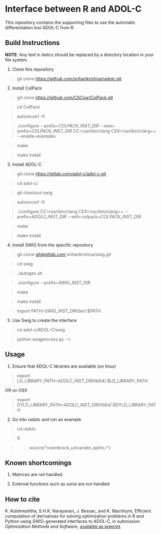 # Interface between R and ADOL-C 
This repository contains the supporting files to use the automatic differentiation tool ADOL-C from R. 

## Build Instructions
**NOTE**: Any text in *italics* should be replaced by a directory location in your file system. 

1. Clone this repository
> git clone https://github.com/sriharikrishna/radolc.git 

2. Install ColPack
>git clone https://github.com/CSCsw/ColPack.git

>cd ColPack

>autoreconf -fi

>./configure --prefix=*COLPACK_INST_DIR* --exec-prefix=*COLPACK_INST_DIR* CC=/usr/bin/clang CXX=/usr/bin/clang++ --enable-examples

>make

>make install

3. Install ADOL-C
>git clone https://gitlab.com/adol-c/adol-c.git 

> cd adol-c/

>git checkout swig

>autoreconf -fi

>./configure CC=/usr/bin/clang CXX=/usr/bin/clang++ --prefix=*ADOLC_INST_DIR* --with-colpack=*COLPACK_INST_DIR*

>make

>make install

4. Install SWIG from the specific repository
>git clone git@gitlab.com:sriharikrishna/swig.git

> cd swig

>./autogen.sh

>./configure --prefix=*SWIG_INST_DIR*

>make

>make install

>export PATH=*SWIG_INST_DIR*/bin/:$PATH

5. Use Swig to create the interface
>cd adol-c/ADOL-C/swig

>python swigprocess.py --r

## Usage 
1. Ensure that ADOL-C libraries are available (on linux)

>export LD\_LIBRARY\_PATH=*ADOLC_INST_DIR*/lib64/:$LD\_LIBRARY\_PATH

OR on OSX

>export DYLD\_LIBRARY\_PATH=*ADOLC_INST_DIR*/lib64/:$DYLD\_LIBRARY\_PATH

2. Go into radolc and run an example
>cd radolc

>R

>> source("rosenbrock\_univariate\_optim.r")

## Known shortcomings
1. Matrices are not handled. 

2. External functions such as *solve* are not handled

## How to cite
K. Kulshreshtha, S.H.K. Narayanan, J. Bessac, and K. MacIntyre, Efficient computation of derivatives for solving optimization problems in R and Python using SWIG-generated interfaces to ADOL-C, *in submission Optimization Methods and Software*, [available as preprint](http://www.mcs.anl.gov/papers/P6096-0117.pdf).
